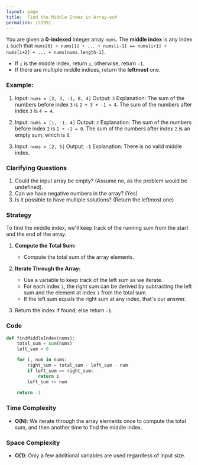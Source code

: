 ```yaml
---
layout: page
title:  Find the Middle Index in Array-out
permalink: /s1991
---
```


You are given a **0-indexed** integer array `nums`. The **middle index** is any index `i` such that `nums[0] + nums[1] + ... + nums[i-1] == nums[i+1] + nums[i+2] + ... + nums[nums.length-1]`.

- If `i` is the middle index, return `i`, otherwise, return `-1`.
- If there are multiple middle indices, return the **leftmost** one.

### Example:
1. Input: `nums = [2, 3, -1, 8, 4]`
   Output: `3`
   Explanation: The sum of the numbers before index `3` is `2 + 3 + -1 = 4`. The sum of the numbers after index `3` is `4 = 4`.

2. Input: `nums = [1, -1, 4]`
   Output: `2`
   Explanation: The sum of the numbers before index `2` is `1 + -1 = 0`. The sum of the numbers after index `2` is an empty sum, which is `0`.

3. Input: `nums = [2, 5]`
   Output: `-1`
   Explanation: There is no valid middle index.

### Clarifying Questions
1. Could the input array be empty? (Assume no, as the problem would be undefined).
2. Can we have negative numbers in the array? (Yes)
3. Is it possible to have multiple solutions? (Return the leftmost one)

### Strategy

To find the middle index, we'll keep track of the running sum from the start and the end of the array. 

1. **Compute the Total Sum:**
   - Compute the total sum of the array elements.

2. **Iterate Through the Array:**
   - Use a variable to keep track of the left sum as we iterate.
   - For each index `i`, the right sum can be derived by subtracting the left sum and the element at index `i` from the total sum.
   - If the left sum equals the right sum at any index, that's our answer.

3. Return the index if found, else return `-1`.

### Code
```python
def findMiddleIndex(nums):
    total_sum = sum(nums)
    left_sum = 0

    for i, num in nums:
        right_sum = total_sum - left_sum - num
        if left_sum == right_sum:
            return i
        left_sum += num
    
    return -1
```

### Time Complexity
- **O(N)**: We iterate through the array elements once to compute the total sum, and then another time to find the middle index.

### Space Complexity
- **O(1)**: Only a few additional variables are used regardless of input size.